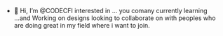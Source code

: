 - 👋 Hi, I’m @CODECFI
 interested in ... you comany
 currently learning ...and Working on designs
 looking to collaborate on with peoples who are doing great in my field where i want to join.
<!---
CODECFI/CODECFI is a ✨ special ✨ repository because its `README.md` ( I  always) appear on your GitHub profile.
You can click the Preview link to take a look at my works.
--->
